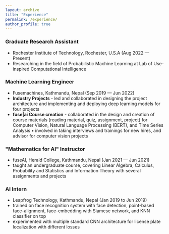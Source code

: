 ```yaml
---
layout: archive
title: "Experience"
permalink: /experience/
author_profile: true
---
```


### Graduate Research Assistant  
  * Rochester Institute of Technology, Rochester, U.S.A (Aug 2022 — Present) 
  * Researching in the field of Probabilistic Machine Learning at Lab of Use-inspired Computational Intelligence

### Machine Learning Engineer
  * Fusemachines, Kathmandu, Nepal (Sep 2019 — Jun 2022)
  * **Industry Projects** - led and collaborated in designing the project architecture and implementing and deploying
  deep learning models for four projects 
  * **fuse|ai Course creation** - collaborated in the design and creation of course materials (reading material, quiz,
  assignment, project) for Computer Vision, Natural Language Processing (BERT), and Time Series Analysis
  • involved in taking interviews and trainings for new hires, and advisor for computer vision projects

### "Mathematics for AI" Instructor 
  * fuseAI, Herald College, Kathmandu, Nepal (Jan 2021 — Jun 2021)  
  * taught an undergraduate course, covering Linear Algebra, Calculus, Probability and Statistics and Information Theory with several assignments and projects

### AI Intern
  * Leapfrog Technology, Kathmandu, Nepal (Jan 2019 to Jun 2019)
  * trained on face recognition system with face detection, point-based face-alignment, face-embedding with Siamese network,
  and KNN classifier on top
  * experimented with multiple standard CNN architecture for license plate localization with different losses
